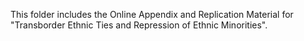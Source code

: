 This folder includes the Online Appendix and Replication Material for "Transborder Ethnic Ties and Repression of Ethnic Minorities".
